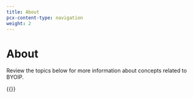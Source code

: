 ```yaml
---
title: About
pcx-content-type: navigation
weight: 2
---
```


# About

Review the topics below for more information about concepts related to BYOIP.

{{<directory-listing>}}
